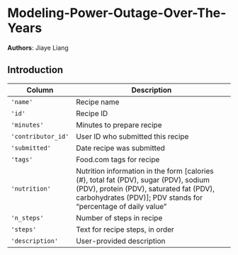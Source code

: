 # Modeling-Power-Outage-Over-The-Years
**Authors**: Jiaye Liang

## Introduction

|Column	                 |Description|
|---                     |---        |
|`'name'	`     |Recipe name|
|`'id'`	                 |Recipe ID|
|`'minutes'`	         |Minutes to prepare recipe|
|`'contributor_id'`	     |User ID who submitted this recipe|
|`'submitted'`	            | Date recipe was submitted|
|`'tags'`	              |Food.com tags for recipe|
|`'nutrition'`	          |Nutrition information in the form [calories (#), total fat (PDV), sugar (PDV), sodium (PDV), protein    (PDV), saturated fat (PDV), carbohydrates (PDV)]; PDV stands for “percentage of daily value”|
|`'n_steps'`	          |Number of steps in recipe|
|`'steps'`	              |Text for recipe steps, in order|
|`'description'`	     | User-provided description|
